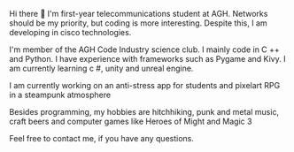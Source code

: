 Hi there 👋
I'm first-year telecommunications student at AGH. Networks should be my priority, but coding is more interesting.
Despite this, I am developing in cisco technologies.


I'm member of the AGH Code Industry science club. I mainly code in C ++ and Python. I have experience with frameworks such as Pygame and Kivy.
I am currently learning c #, unity and unreal engine.


I am currently working on an anti-stress app for students and pixelart RPG in a steampunk atmosphere


Besides programming, my hobbies are hitchhiking, punk and metal music, craft beers and computer games like Heroes of Might and Magic 3


Feel free to contact me, if you have any questions. 
